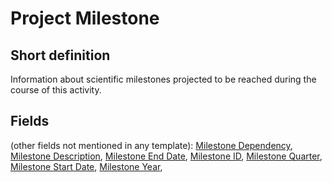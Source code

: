 # Project Milestone
## Short definition
Information about scientific milestones projected to be reached during the course of this activity.
## Fields
(other fields not mentioned in any template):
[Milestone Dependency](../Object-Fields/Project%20Milestone/Milestone%20Dependency.md),
[Milestone Description](../Object-Fields/Project%20Milestone/Milestone%20Description.md),
[Milestone End Date](../Object-Fields/Project%20Milestone/Milestone%20End%20Date.md),
[Milestone ID](../Object-Fields/Project%20Milestone/Milestone%20ID.md),
[Milestone Quarter](../Object-Fields/Project%20Milestone/Milestone%20Quarter.md),
[Milestone Start Date](../Object-Fields/Project%20Milestone/Milestone%20Start%20Date.md),
[Milestone Year](../Object-Fields/Project%20Milestone/Milestone%20Year.md),
